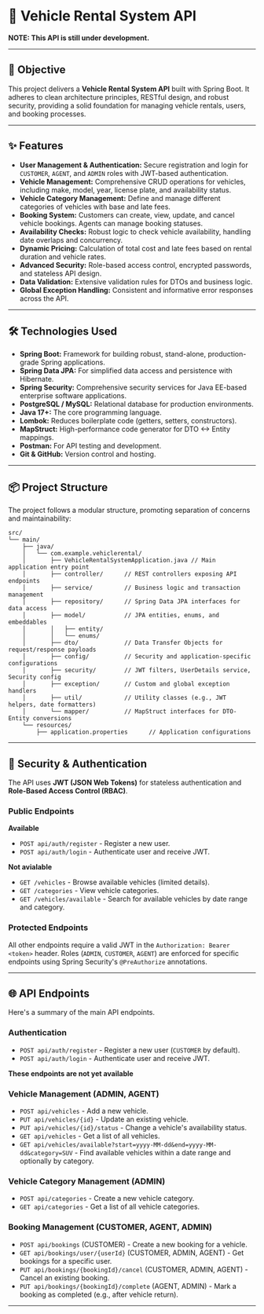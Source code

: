 # 🚗 Vehicle Rental System API

**NOTE: This API is still under development.**

-----

## 🎯 Objective

This project delivers a **Vehicle Rental System API** built with Spring Boot. It adheres to clean architecture principles, RESTful design, and robust security, providing a solid foundation for managing vehicle rentals, users, and booking processes.

-----

## ✨ Features

  * **User Management & Authentication:** Secure registration and login for `CUSTOMER`, `AGENT`, and `ADMIN` roles with JWT-based authentication.
  * **Vehicle Management:** Comprehensive CRUD operations for vehicles, including make, model, year, license plate, and availability status.
  * **Vehicle Category Management:** Define and manage different categories of vehicles with base and late fees.
  * **Booking System:** Customers can create, view, update, and cancel vehicle bookings. Agents can manage booking statuses.
  * **Availability Checks:** Robust logic to check vehicle availability, handling date overlaps and concurrency.
  * **Dynamic Pricing:** Calculation of total cost and late fees based on rental duration and vehicle rates.
  * **Advanced Security:** Role-based access control, encrypted passwords, and stateless API design.
  * **Data Validation:** Extensive validation rules for DTOs and business logic.
  * **Global Exception Handling:** Consistent and informative error responses across the API.

-----

## 🛠️ Technologies Used

  * **Spring Boot:** Framework for building robust, stand-alone, production-grade Spring applications.
  * **Spring Data JPA:** For simplified data access and persistence with Hibernate.
  * **Spring Security:** Comprehensive security services for Java EE-based enterprise software applications.
  * **PostgreSQL / MySQL:** Relational database for production environments.
  * **Java 17+:** The core programming language.
  * **Lombok:** Reduces boilerplate code (getters, setters, constructors).
  * **MapStruct:** High-performance code generator for DTO \<-\> Entity mappings.
  * **Postman:** For API testing and development.
  * **Git & GitHub:** Version control and hosting.

-----

## 📦 Project Structure

The project follows a modular structure, promoting separation of concerns and maintainability:

```
src/
└── main/
    ├── java/
    │   └── com.example.vehiclerental/
    │       ├── VehicleRentalSystemApplication.java // Main application entry point
    │       ├── controller/      // REST controllers exposing API endpoints
    │       ├── service/         // Business logic and transaction management
    │       ├── repository/      // Spring Data JPA interfaces for data access
    │       ├── model/           // JPA entities, enums, and embeddables
    │       │   ├── entity/
    │       │   └── enums/
    │       ├── dto/             // Data Transfer Objects for request/response payloads
    │       ├── config/          // Security and application-specific configurations
    │       ├── security/        // JWT filters, UserDetails service, Security config
    │       ├── exception/       // Custom and global exception handlers
    │       ├── util/            // Utility classes (e.g., JWT helpers, date formatters)
    │       └── mapper/          // MapStruct interfaces for DTO-Entity conversions
    └── resources/
        ├── application.properties      // Application configurations
```

-----

## 🔑 Security & Authentication

The API uses **JWT (JSON Web Tokens)** for stateless authentication and **Role-Based Access Control (RBAC)**.

### Public Endpoints

  **Available**
  * `POST api/auth/register` - Register a new user.
  * `POST api/auth/login` - Authenticate user and receive JWT.

 **Not avialable**
  * `GET /vehicles` - Browse available vehicles (limited details).
  * `GET /categories` - View vehicle categories.
  * `GET /vehicles/available` - Search for available vehicles by date range and category.

### Protected Endpoints

All other endpoints require a valid JWT in the `Authorization: Bearer <token>` header. Roles (`ADMIN`, `CUSTOMER`, `AGENT`) are enforced for specific endpoints using Spring Security's `@PreAuthorize` annotations.

-----

## 🌐 API Endpoints

Here's a summary of the main API endpoints.

### Authentication

  * `POST api/auth/register` - Register a new user (`CUSTOMER` by default).
  * `POST api/auth/login` - Authenticate user and receive JWT.

 **These endpoints are not yet available**
### Vehicle Management (ADMIN, AGENT)

  * `POST api/vehicles` - Add a new vehicle.
  * `PUT api/vehicles/{id}` - Update an existing vehicle.
  * `PUT api/vehicles/{id}/status` - Change a vehicle's availability status.
  * `GET api/vehicles` - Get a list of all vehicles.
  * `GET api/vehicles/available?start=yyyy-MM-dd&end=yyyy-MM-dd&category=SUV` - Find available vehicles within a date range and optionally by category.

### Vehicle Category Management (ADMIN)

  * `POST api/categories` - Create a new vehicle category.
  * `GET api/categories` - Get a list of all vehicle categories.

### Booking Management (CUSTOMER, AGENT, ADMIN)

  * `POST api/bookings` (CUSTOMER) - Create a new booking for a vehicle.
  * `GET api/bookings/user/{userId}` (CUSTOMER, ADMIN, AGENT) - Get bookings for a specific user.
  * `PUT api/bookings/{bookingId}/cancel` (CUSTOMER, ADMIN, AGENT) - Cancel an existing booking.
  * `PUT api/bookings/{bookingId}/complete` (AGENT, ADMIN) - Mark a booking as completed (e.g., after vehicle return).

-----